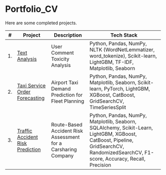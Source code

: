 # Portfolio_CV
Here are some completed projects.

| #    | Project                | Description                                                      | Tech Stack                                                         |
| ---- | ------------------------------------------------------------ | ------------------------------------------------------------ | ------------------------------------------------------------ |
| 1.   | [Text Analysis](ссылкаhttps://github.com/aq2003/Portfolio/tree/main/Gold%20Recovery) | User Comment Toxicity Analysis | Python, Pandas, NumPy, NLTK (WordNetLemmatizer, word_tokenize), Scikit-learn, LightGBM, TF-IDF, Matplotlib, Seaborn       |
| 2.   | [Taxi Service Order Forecasting](ссылкаhttps://github.com/aq2003/Portfolio/tree/main/Taxi%20Service) | Airport Taxi Demand Prediction for Fleet Planning | Python, Pandas, NumPy, Matplotlib, Seaborn, Scikit-learn, PyTorch, LightGBM, XGBoost, CatBoost, GridSearchCV, TimeSeriesSplit |
| 3.   | [Traffic Accident Risk Prediction](ссылкаhttps://github.com/aq2003/Portfolio/tree/main/Analyzing%20Texts) | Route-Based Accident Risk Assessment for a Carsharing Company            | Python, Pandas, NumPy, Matplotlib, Seaborn, SQLAlchemy, Scikit-Learn, LightGBM, XGBoost, CatBoost, Pipeline, GridSearchCV, RandomizedSearchCV, F1-score, Accuracy, Recall, Precision |
